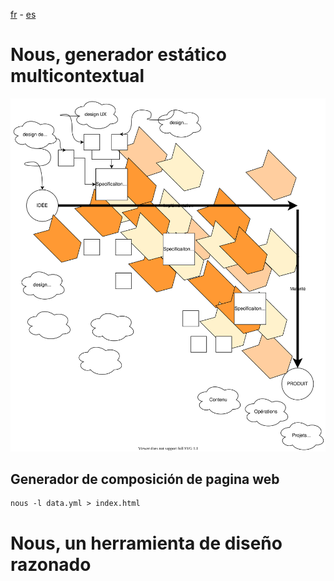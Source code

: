 [fr](README.md) - [es](LÉEME_mx.md)

# Nous, generador estático multicontextual

![Processus de conception et d'implémentation collaborative](doc/img/nous.svg)


## Generador de composición de pagina web


```
nous -l data.yml > index.html
```


# Nous, un herramienta de diseño razonado

